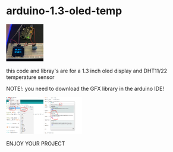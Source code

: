 # arduino-1.3-oled-temp
 
<img src="images/1.3oledandtempimage.jpg" width="100" height="100">

this code and libray's are for a 1.3 inch oled display and DHT11/22 temperature sensor 

NOTE!: you need to download the GFX library in the arduino IDE!

<img src="images/adafruitGFX.png" width="100" height="100">

<img src="images/adaGFX.png" width="100" height="100">



ENJOY YOUR PROJECT
